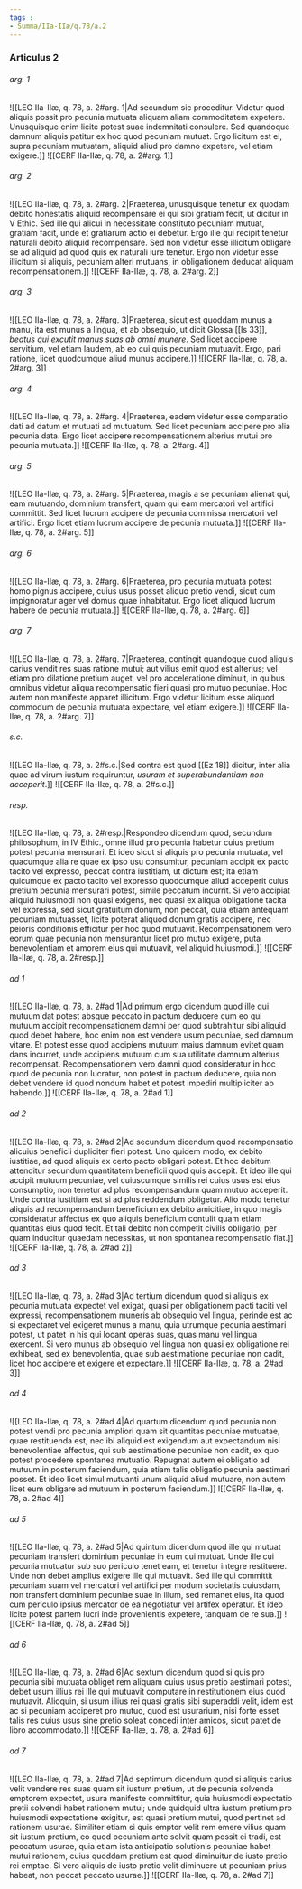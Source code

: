 ```yaml
---
tags : 
- Summa/IIa-IIæ/q.78/a.2
---
```


### Articulus 2

###### arg. 1
![[LEO IIa-IIæ, q. 78, a. 2#arg. 1|Ad secundum sic proceditur. Videtur quod aliquis possit pro pecunia mutuata aliquam aliam commoditatem expetere. Unusquisque enim licite potest suae indemnitati consulere. Sed quandoque damnum aliquis patitur ex hoc quod pecuniam mutuat. Ergo licitum est ei, supra pecuniam mutuatam, aliquid aliud pro damno expetere, vel etiam exigere.]]
![[CERF IIa-IIæ, q. 78, a. 2#arg. 1]]

###### arg. 2
![[LEO IIa-IIæ, q. 78, a. 2#arg. 2|Praeterea, unusquisque tenetur ex quodam debito honestatis aliquid recompensare ei qui sibi gratiam fecit, ut dicitur in V Ethic. Sed ille qui alicui in necessitate constituto pecuniam mutuat, gratiam facit, unde et gratiarum actio ei debetur. Ergo ille qui recipit tenetur naturali debito aliquid recompensare. Sed non videtur esse illicitum obligare se ad aliquid ad quod quis ex naturali iure tenetur. Ergo non videtur esse illicitum si aliquis, pecuniam alteri mutuans, in obligationem deducat aliquam recompensationem.]]
![[CERF IIa-IIæ, q. 78, a. 2#arg. 2]]

###### arg. 3
![[LEO IIa-IIæ, q. 78, a. 2#arg. 3|Praeterea, sicut est quoddam munus a manu, ita est munus a lingua, et ab obsequio, ut dicit Glossa [[Is 33]], *beatus qui excutit manus suas ab omni munere*. Sed licet accipere servitium, vel etiam laudem, ab eo cui quis pecuniam mutuavit. Ergo, pari ratione, licet quodcumque aliud munus accipere.]]
![[CERF IIa-IIæ, q. 78, a. 2#arg. 3]]

###### arg. 4
![[LEO IIa-IIæ, q. 78, a. 2#arg. 4|Praeterea, eadem videtur esse comparatio dati ad datum et mutuati ad mutuatum. Sed licet pecuniam accipere pro alia pecunia data. Ergo licet accipere recompensationem alterius mutui pro pecunia mutuata.]]
![[CERF IIa-IIæ, q. 78, a. 2#arg. 4]]

###### arg. 5
![[LEO IIa-IIæ, q. 78, a. 2#arg. 5|Praeterea, magis a se pecuniam alienat qui, eam mutuando, dominium transfert, quam qui eam mercatori vel artifici committit. Sed licet lucrum accipere de pecunia commissa mercatori vel artifici. Ergo licet etiam lucrum accipere de pecunia mutuata.]]
![[CERF IIa-IIæ, q. 78, a. 2#arg. 5]]

###### arg. 6
![[LEO IIa-IIæ, q. 78, a. 2#arg. 6|Praeterea, pro pecunia mutuata potest homo pignus accipere, cuius usus posset aliquo pretio vendi, sicut cum impignoratur ager vel domus quae inhabitatur. Ergo licet aliquod lucrum habere de pecunia mutuata.]]
![[CERF IIa-IIæ, q. 78, a. 2#arg. 6]]

###### arg. 7
![[LEO IIa-IIæ, q. 78, a. 2#arg. 7|Praeterea, contingit quandoque quod aliquis carius vendit res suas ratione mutui; aut vilius emit quod est alterius; vel etiam pro dilatione pretium auget, vel pro acceleratione diminuit, in quibus omnibus videtur aliqua recompensatio fieri quasi pro mutuo pecuniae. Hoc autem non manifeste apparet illicitum. Ergo videtur licitum esse aliquod commodum de pecunia mutuata expectare, vel etiam exigere.]]
![[CERF IIa-IIæ, q. 78, a. 2#arg. 7]]

###### s.c.
![[LEO IIa-IIæ, q. 78, a. 2#s.c.|Sed contra est quod [[Ez 18]] dicitur, inter alia quae ad virum iustum requiruntur, *usuram et superabundantiam non acceperit*.]]
![[CERF IIa-IIæ, q. 78, a. 2#s.c.]]

###### resp.
![[LEO IIa-IIæ, q. 78, a. 2#resp.|Respondeo dicendum quod, secundum philosophum, in IV Ethic., omne illud pro pecunia habetur cuius pretium potest pecunia mensurari. Et ideo sicut si aliquis pro pecunia mutuata, vel quacumque alia re quae ex ipso usu consumitur, pecuniam accipit ex pacto tacito vel expresso, peccat contra iustitiam, ut dictum est; ita etiam quicumque ex pacto tacito vel expresso quodcumque aliud acceperit cuius pretium pecunia mensurari potest, simile peccatum incurrit. Si vero accipiat aliquid huiusmodi non quasi exigens, nec quasi ex aliqua obligatione tacita vel expressa, sed sicut gratuitum donum, non peccat, quia etiam antequam pecuniam mutuasset, licite poterat aliquod donum gratis accipere, nec peioris conditionis efficitur per hoc quod mutuavit. Recompensationem vero eorum quae pecunia non mensurantur licet pro mutuo exigere, puta benevolentiam et amorem eius qui mutuavit, vel aliquid huiusmodi.]]
![[CERF IIa-IIæ, q. 78, a. 2#resp.]]

###### ad 1
![[LEO IIa-IIæ, q. 78, a. 2#ad 1|Ad primum ergo dicendum quod ille qui mutuum dat potest absque peccato in pactum deducere cum eo qui mutuum accipit recompensationem damni per quod subtrahitur sibi aliquid quod debet habere, hoc enim non est vendere usum pecuniae, sed damnum vitare. Et potest esse quod accipiens mutuum maius damnum evitet quam dans incurret, unde accipiens mutuum cum sua utilitate damnum alterius recompensat. Recompensationem vero damni quod consideratur in hoc quod de pecunia non lucratur, non potest in pactum deducere, quia non debet vendere id quod nondum habet et potest impediri multipliciter ab habendo.]]
![[CERF IIa-IIæ, q. 78, a. 2#ad 1]]

###### ad 2
![[LEO IIa-IIæ, q. 78, a. 2#ad 2|Ad secundum dicendum quod recompensatio alicuius beneficii dupliciter fieri potest. Uno quidem modo, ex debito iustitiae, ad quod aliquis ex certo pacto obligari potest. Et hoc debitum attenditur secundum quantitatem beneficii quod quis accepit. Et ideo ille qui accipit mutuum pecuniae, vel cuiuscumque similis rei cuius usus est eius consumptio, non tenetur ad plus recompensandum quam mutuo acceperit. Unde contra iustitiam est si ad plus reddendum obligetur. Alio modo tenetur aliquis ad recompensandum beneficium ex debito amicitiae, in quo magis consideratur affectus ex quo aliquis beneficium contulit quam etiam quantitas eius quod fecit. Et tali debito non competit civilis obligatio, per quam inducitur quaedam necessitas, ut non spontanea recompensatio fiat.]]
![[CERF IIa-IIæ, q. 78, a. 2#ad 2]]

###### ad 3
![[LEO IIa-IIæ, q. 78, a. 2#ad 3|Ad tertium dicendum quod si aliquis ex pecunia mutuata expectet vel exigat, quasi per obligationem pacti taciti vel expressi, recompensationem muneris ab obsequio vel lingua, perinde est ac si expectaret vel exigeret munus a manu, quia utrumque pecunia aestimari potest, ut patet in his qui locant operas suas, quas manu vel lingua exercent. Si vero munus ab obsequio vel lingua non quasi ex obligatione rei exhibeat, sed ex benevolentia, quae sub aestimatione pecuniae non cadit, licet hoc accipere et exigere et expectare.]]
![[CERF IIa-IIæ, q. 78, a. 2#ad 3]]

###### ad 4
![[LEO IIa-IIæ, q. 78, a. 2#ad 4|Ad quartum dicendum quod pecunia non potest vendi pro pecunia ampliori quam sit quantitas pecuniae mutuatae, quae restituenda est, nec ibi aliquid est exigendum aut expectandum nisi benevolentiae affectus, qui sub aestimatione pecuniae non cadit, ex quo potest procedere spontanea mutuatio. Repugnat autem ei obligatio ad mutuum in posterum faciendum, quia etiam talis obligatio pecunia aestimari posset. Et ideo licet simul mutuanti unum aliquid aliud mutuare, non autem licet eum obligare ad mutuum in posterum faciendum.]]
![[CERF IIa-IIæ, q. 78, a. 2#ad 4]]

###### ad 5
![[LEO IIa-IIæ, q. 78, a. 2#ad 5|Ad quintum dicendum quod ille qui mutuat pecuniam transfert dominium pecuniae in eum cui mutuat. Unde ille cui pecunia mutuatur sub suo periculo tenet eam, et tenetur integre restituere. Unde non debet amplius exigere ille qui mutuavit. Sed ille qui committit pecuniam suam vel mercatori vel artifici per modum societatis cuiusdam, non transfert dominium pecuniae suae in illum, sed remanet eius, ita quod cum periculo ipsius mercator de ea negotiatur vel artifex operatur. Et ideo licite potest partem lucri inde provenientis expetere, tanquam de re sua.]]
![[CERF IIa-IIæ, q. 78, a. 2#ad 5]]

###### ad 6
![[LEO IIa-IIæ, q. 78, a. 2#ad 6|Ad sextum dicendum quod si quis pro pecunia sibi mutuata obliget rem aliquam cuius usus pretio aestimari potest, debet usum illius rei ille qui mutuavit computare in restitutionem eius quod mutuavit. Alioquin, si usum illius rei quasi gratis sibi superaddi velit, idem est ac si pecuniam acciperet pro mutuo, quod est usurarium, nisi forte esset talis res cuius usus sine pretio soleat concedi inter amicos, sicut patet de libro accommodato.]]
![[CERF IIa-IIæ, q. 78, a. 2#ad 6]]

###### ad 7
![[LEO IIa-IIæ, q. 78, a. 2#ad 7|Ad septimum dicendum quod si aliquis carius velit vendere res suas quam sit iustum pretium, ut de pecunia solvenda emptorem expectet, usura manifeste committitur, quia huiusmodi expectatio pretii solvendi habet rationem mutui; unde quidquid ultra iustum pretium pro huiusmodi expectatione exigitur, est quasi pretium mutui, quod pertinet ad rationem usurae. Similiter etiam si quis emptor velit rem emere vilius quam sit iustum pretium, eo quod pecuniam ante solvit quam possit ei tradi, est peccatum usurae, quia etiam ista anticipatio solutionis pecuniae habet mutui rationem, cuius quoddam pretium est quod diminuitur de iusto pretio rei emptae. Si vero aliquis de iusto pretio velit diminuere ut pecuniam prius habeat, non peccat peccato usurae.]]
![[CERF IIa-IIæ, q. 78, a. 2#ad 7]]

